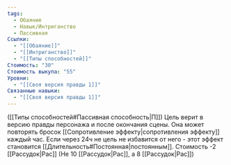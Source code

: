 ```yaml
---
tags:
  - Обаяние
  - Навык/Интриганство
  - Пассивная
Ссылки:
  - "[[Обаяние]]"
  - "[[Интриганство]]"
  - "[[Типы способностей]]"
Стоимость: "30"
Стоимость выкупа: "55"
Уровни:
  - "[[Своя версия правды 1]]"
Связанные навыки:
  - "[[Своя версия правды 1]]"
---
```

([[Типы способностей#Пассивная способность|П]]) Цель верит в версию правды персонажа и после окончания сцены. Она может повторять бросок [[Сопротивление эффекту|сопротивления эффекту]] каждый час. Если через 24ч не цель не избавится от него - этот эффект становится [[Длительность#Постоянная|постоянным]]. Стоимость -2 [[Рассудок|Рас]] (Не 10 [[Рассудок|Рас]], а 8 [[Рассудок|Рас]])